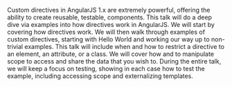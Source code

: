 Custom directives in AngularJS 1.x are extremely powerful, offering the ability to create reusable, testable, components. This talk will do a deep dive via examples into how directives work in AngularJS. We will start by covering how directives work. We will then walk through examples of custom directives, starting with Hello World and working our way up to non-trivial examples. This talk will include when and how to restrict a directive to an element, an attribute, or a class. We will cover how and to manipulate scope to access and share the data that you wish to. During the entire talk, we will keep a focus on testing, showing in each case how to test the example, including accessing scope and externalizing templates.
